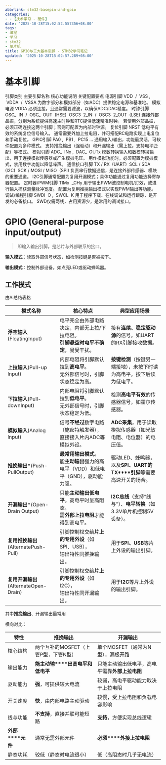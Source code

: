 ```yaml
---
abbrlink: stm32-basepin-and-gpio
categories:
- - [技术学习 - 硬件]
date: '2025-10-28T15:02:52.557356+08:00'
tags:
- 编程
- 学习
- stm32
- 单片机
title: GPIO与三大基本引脚 - STM32学习笔记
updated: '2025-10-28T15:02:57.289+08:00'
---
```

# 基本引脚

引脚类别	主要引脚名称	核心功能说明	关键配置要点
电源引脚	VDD  /  VSS ,  VDDA  /  VSSA	为数字部分和模拟部分（如ADC）提供稳定电源和基准地。	模拟电源 VDDA 必须连接，且通常需要滤波，以确保ADC/DAC精度。
时钟引脚	OSC_  IN  /  OSC_  OUT  (HSE)
 OSC3  2_IN  /  OSC3  2_OUT  (LSE)	连接外部晶振，分别为系统提供高速主时钟和RTC提供低速精准时钟。	若使用外部晶振，必须正确连接这两个引脚；否则可配置为内部时钟源。
复位引脚	NRST	低电平有效的系统复位信号输入。	通常需要外加上拉电阻，并可搭配RC电路实现上电复位和手动复位。
GPIO引脚	PA0 ,  PB1 ,  PC15 ...	通用输入/输出，功能最灵活，可软件配置为多种模式。	支持推挽输出（强驱动）和开漏输出（需上拉，支持电平匹配）等模式。
模拟引脚	ADC_  INx ,  DAC_  OUTx	模数转换输入和数模转换输出，用于连接模拟传感器或产生模拟电压。	用作模拟功能时，必须配置为模拟模式，禁用数字功能以降低噪声。
通信接口引脚	TX / RX  (UART)
 SCL / SDA  (I2C)
 SCK / MOSI / MISO  (SPI)	负责串行数据通信，是连接外部传感器、模块的重要通道。	I2C引脚通常配置为复用开漏模式；具体功能通过复用功能选择寄存器配置。
定时器/PWM引脚	TIMx  _CHy	用于输出PWM波控制电机/灯效，或进行输入捕获测量脉冲宽度。	配置为复用推挽输出模式以实现PWM输出等功能。
调试/编程引脚	SWDI  O ,  SWCL  K	用于程序下载、在线调试和运行跟踪，是开发的必备接口。	SWD仅需两线，占用资源少，是常用的调试接口。



# GPIO (General-purpose input/output)

> 即输入输出引脚，是芯片与外部联系的接口。

**输入模式**：读取外部信号状态，如检测按键是否被按下。

**输出模式**：控制外部设备，如点亮LED或驱动蜂鸣器。

## 工作模式

由Ai总结表格


| 模式名称                              | 核心特点                                                                                 | 典型应用场景                                                           |
| ------------------------------------- | ---------------------------------------------------------------------------------------- | ---------------------------------------------------------------------- |
| **浮空输入**(FloatingInput)           | 电平完全由外部电路决定，内部无上拉/下拉电阻。<br />**引脚悬空时电平不确定**，易受干扰。  | 接有**连续、稳定驱动源**的信号，如UART的RX引脚接收数据。               |
| **上拉输入**(Pull-up Input)           | 内部电阻将引脚默认拉到**高电平**。<br />无外部信号时，引脚状态稳定为高。                 | **按键检测**（按键另一端接地），未按下时读为高电平，按下后读为低电平。 |
| **下拉输入**(Pull-downInput)          | 内部电阻将引脚默认拉到**低电平**。<br />无外部信号时，引脚状态稳定为低。                 | 检测**高电平有效**的传感器信号，如霍尔传感器。                         |
| **模拟输入**(Analog Input)            | 信号**不经过**数字电路（施密特触发器），<br />直接接入片内ADC等模拟外设。                | **ADC采集**，用于读取模拟传感器（如光敏电阻、电位器）的电压值。        |
| **推挽输出\***(Push-PullOutput)       | **最常用输出模式**。<br />能**主动输出**强力的高电平（VDD）和低电平（GND），驱动能力强。 | 驱动LED、蜂鸣器，以及**SPI、UART的TX****引脚**等需要高速开关的场合。   |
| **开漏输出***(Open-Drain Output)      | 只能**主动输出低电平**。高电平时呈高阻态，<br />需**外部上拉电阻**才能得到高电平。       | **I2C总线**（支持“线与”）、**电平转换**（如3.3V单片机控制5V设备）。  |
| **复用推挽输出**(AlternatePush-Pull)  | 引脚控制权交给**片上的专用外设**（如SPI、USB），<br />输出特性同推挽输出。               | 用于**SPI、USB**等片上外设的输出引脚。                                 |
| **复用开漏输出**(AlternateOpen-Drain) | 引脚控制权交给**片上的专用外设**（如I2C），<br />输出特性同开漏输出。                    | 用于**I2C**等片上外设的输出引脚。                                      |

其中**推挽输出**、开漏输出最常用

横向对比：


| 特性             | 推挽输出                             | 开漏输出                                       |
| ---------------- | ------------------------------------ | ---------------------------------------------- |
| 核心结构         | 两个互补的MOSFET（上管P型，下管N型） | 单个MOSFET（通常为N型），漏极开路              |
| 输出能力         | **能主动输****出高电平和低电平**     | 只能主动输出低电平，高电平需靠**外部上拉电阻** |
| 驱动能力         | **强**，可提供较大电流               | 较弱，高电平驱动能力取决于上拉电阻             |
| 开关速度         | **快**，由内部电路主动驱动           | 较慢，受上拉电阻和负载电容影响                 |
| 线与功能         | **不支持**，直接并联可能短路         | **支持**，方便实现总线逻辑                     |
| **外部****元件** | 通常无需外部元件                     | **必须****外接上拉电阻**                       |
| 静态功耗         | 较低（静态时电流很小）               | 低（高阻态时几乎无电流）                       |
